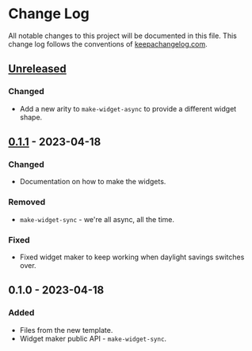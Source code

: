 # Change Log
All notable changes to this project will be documented in this file. This change log follows the conventions of [keepachangelog.com](http://keepachangelog.com/).

## [Unreleased]
### Changed
- Add a new arity to `make-widget-async` to provide a different widget shape.

## [0.1.1] - 2023-04-18
### Changed
- Documentation on how to make the widgets.

### Removed
- `make-widget-sync` - we're all async, all the time.

### Fixed
- Fixed widget maker to keep working when daylight savings switches over.

## 0.1.0 - 2023-04-18
### Added
- Files from the new template.
- Widget maker public API - `make-widget-sync`.

[Unreleased]: https://sourcehost.site/your-name/clojurepdf/compare/0.1.1...HEAD
[0.1.1]: https://sourcehost.site/your-name/clojurepdf/compare/0.1.0...0.1.1
